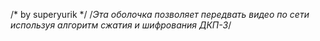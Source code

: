 /* by superyurik */
/*Эта оболочка позволяет передвать видео по сети используя алгоритм сжатия и шифрования ДКП-3*/
